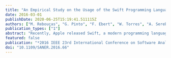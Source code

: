 ```yaml
---
title: "An Empirical Study on the Usage of the Swift Programming Language"
date: 2016-03-01
publishDate: 2020-06-25T15:19:41.511115Z
authors: ["M. Rebouças", "G. Pinto", "F. Ebert", "W. Torres", "A. Serebrenik", "F. Castor"]
publication_types: ["1"]
abstract: "Recently, Apple released Swift, a modern programming language built to be the successor of Objective-C. In less than a year and a half after its first release, Swift became one of the most popular programming languages in the world, considering different popularity measures. A significant part of this success is due to Apple's strict control over its ecosystem, and the clear message that it will replace Objective-C in a near future. According to Apple, \"Swift is a powerful and intuitive programming language[...]. Writing Swift code is interactive and fun, the syntax is concise yet expressive.\" However, little is known about how Swift developers perceive these benefits. In this paper, we conducted two studies aimed at uncovering the questions and strains that arise from this early adoption. First, we perform a thorough analysis on 59,156 questions asked about Swift on StackOverflow. Second, we interviewed 12 Swift developers to cross-validate the initial results. Our study reveals that developers do seem to find the language easy to understand and adopt, although 17.5% of the questions are about basic elements of the language. Still, there are many questions about problems in the toolset (compiler, Xcode, libraries). Some of our interviewees reinforced these problems."
featured: false
publication: "*2016 IEEE 23rd International Conference on Software Analysis, Evolution, and Reengineering (SANER)*"
doi: "10.1109/SANER.2016.66"
---
```


